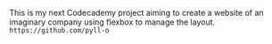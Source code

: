 This is my next Codecademy project aiming to create a website of an imaginary company using flexbox to manage the layout.
`https://github.com/pyll-o`
